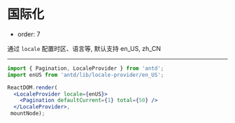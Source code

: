 # 国际化

- order: 7

通过 `locale` 配置时区、语言等, 默认支持 en_US, zh_CN

---

````jsx
import { Pagination, LocaleProvider } from 'antd';
import enUS from 'antd/lib/locale-provider/en_US';

ReactDOM.render(
  <LocaleProvider locale={enUS}>
    <Pagination defaultCurrent={1} total={50} />
  </LocaleProvider>,
 mountNode);
````
